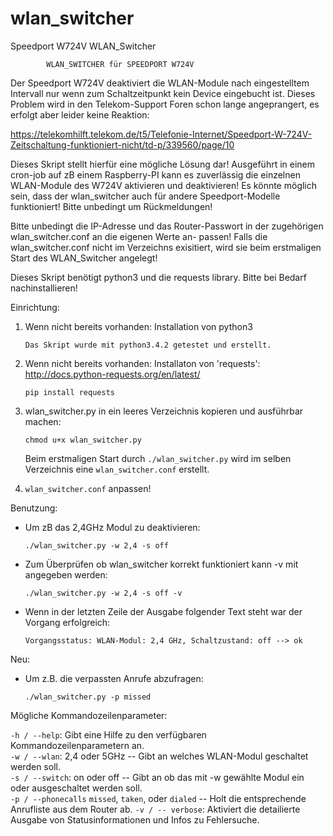 # wlan_switcher
Speedport W724V WLAN_Switcher

            WLAN_SWITCHER für SPEEDPORT W724V

Der Speedport W724V deaktiviert die WLAN-Module nach eingestelltem
Intervall nur wenn zum Schaltzeitpunkt kein Device eingebucht ist.
Dieses Problem wird in den Telekom-Support Foren schon lange
angeprangert, es erfolgt aber leider keine Reaktion:

https://telekomhilft.telekom.de/t5/Telefonie-Internet/Speedport-W-724V-Zeitschaltung-funktioniert-nicht/td-p/339560/page/10

Dieses Skript stellt hierfür eine mögliche Lösung dar!
Ausgeführt in einem cron-job auf zB einem Raspberry-PI kann es
zuverlässig die einzelnen WLAN-Module des W724V aktivieren und
deaktivieren!
Es könnte möglich sein, dass der wlan_switcher auch für andere
Speedport-Modelle funktioniert! Bitte unbedingt um Rückmeldungen!

Bitte unbedingt die IP-Adresse und das Router-Passwort in
der zugehörigen wlan_switcher.conf an die eigenen Werte an-
passen!
Falls die wlan_switcher.conf nicht im Verzeichns exisitiert, wird
sie beim erstmaligen Start des WLAN_Switcher angelegt!

Dieses Skript benötigt python3 und die requests library.
Bitte bei Bedarf nachinstallieren!
 
Einrichtung:

1. Wenn nicht bereits vorhanden: Installation von python3

	`Das Skript wurde mit python3.4.2 getestet und erstellt.`
2. Wenn nicht bereits vorhanden: Installaton von 'requests': http://docs.python-requests.org/en/latest/

	`pip install requests`
3. wlan_switcher.py in ein leeres Verzeichnis kopieren und ausführbar machen:

	`chmod u+x wlan_switcher.py`
	
	Beim erstmaligen Start durch `./wlan_switcher.py` wird im selben Verzeichnis eine `wlan_switcher.conf` erstellt.
4. `wlan_switcher.conf` anpassen!
 
Benutzung:
* Um zB das 2,4GHz Modul zu deaktivieren:

  `./wlan_switcher.py -w 2,4 -s off`
* Zum Überprüfen ob wlan_switcher korrekt funktioniert kann -v mit angegeben werden:

  `./wlan_switcher.py -w 2,4 -s off -v`
* Wenn in der letzten Zeile der Ausgabe folgender Text steht war der Vorgang erfolgreich:

  `Vorgangsstatus: WLAN-Modul: 2,4 GHz, Schaltzustand: off --> ok`
  
Neu:
* Um z.B. die verpassten Anrufe abzufragen:

  `./wlan_switcher.py -p missed`
 
 
Mögliche Kommandozeilenparameter:

`-h / --help`: Gibt eine Hilfe zu den verfügbaren Kommandozeilenparametern an.  
`-w / --wlan`: 2,4 oder 5GHz -- Gibt an welches WLAN-Modul geschaltet werden soll.  
`-s / --switch`: on oder off -- Gibt an ob das mit -w gewählte Modul ein oder ausgeschaltet werden soll.  
`-p / --phonecalls` `missed`, `taken`, oder `dialed` -- Holt die entsprechende Anrufliste aus dem Router ab.
`-v / -- verbose`: Aktiviert die detailierte Ausgabe von Statusinformationen und Infos zu Fehlersuche.  
 
